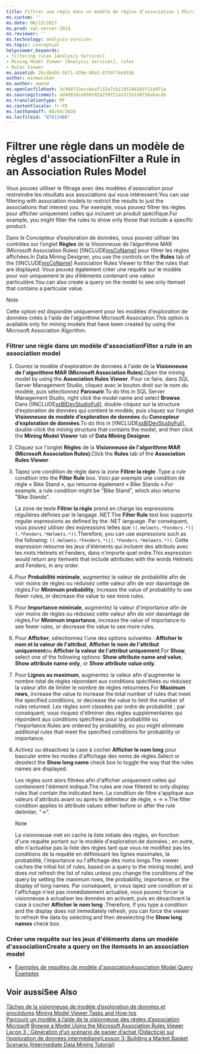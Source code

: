 ```yaml
---
title: Filtrer une règle dans un modèle de règles d’association | Microsoft Docs
ms.custom: ''
ms.date: 06/13/2017
ms.prod: sql-server-2014
ms.reviewer: ''
ms.technology: analysis-services
ms.topic: conceptual
helpviewer_keywords:
- filtering rules [Analysis Services]
- Mining Model Viewer [Analysis Services], rules
- Rules Viewer
ms.assetid: 26cdba5b-5bf1-439e-80a3-8759774e918b
author: minewiskan
ms.author: owend
ms.openlocfilehash: 3c904713acc6eaf132e7cb1195186165f21d971a
ms.sourcegitcommit: ad4d92dce894592a259721a1571b1d8736abacdb
ms.translationtype: MT
ms.contentlocale: fr-FR
ms.lasthandoff: 08/04/2020
ms.locfileid: "87611406"
---
```

# <a name="filter-a-rule-in-an-association-rules-model"></a><span data-ttu-id="db01b-102">Filtrer une règle dans un modèle de règles d'association</span><span class="sxs-lookup"><span data-stu-id="db01b-102">Filter a Rule in an Association Rules Model</span></span>
  <span data-ttu-id="db01b-103">Vous pouvez utiliser le filtrage avec des modèles d'association pour restreindre les résultats aux associations qui vous intéressent.</span><span class="sxs-lookup"><span data-stu-id="db01b-103">You can use filtering with association models to restrict the results to just the associations that interest you.</span></span> <span data-ttu-id="db01b-104">Par exemple, vous pouvez filtrer les règles pour afficher uniquement celles qui incluent un produit spécifique.</span><span class="sxs-lookup"><span data-stu-id="db01b-104">For example, you might filter the rules to show only those that include a specific product.</span></span>  
  
 <span data-ttu-id="db01b-105">Dans le Concepteur d’exploration de données, vous pouvez utiliser les contrôles sur l’onglet **Règles** de la Visionneuse de l’algorithme MAR (Microsoft Association Rules) [!INCLUDE[msCoName](../../includes/msconame-md.md)] pour filtrer les règles affichées.</span><span class="sxs-lookup"><span data-stu-id="db01b-105">In Data Mining Designer, you use the controls on the **Rules** tab of the [!INCLUDE[msCoName](../../includes/msconame-md.md)] Association Rules Viewer to filter the rules that are displayed.</span></span>  <span data-ttu-id="db01b-106">Vous pouvez également créer une requête sur le modèle pour voir uniquement le jeu d’éléments contenant une valeur particulière.</span><span class="sxs-lookup"><span data-stu-id="db01b-106">You can also create a query on the model to see only itemset that contains a particular value.</span></span>  
  
> [!NOTE]  
>  <span data-ttu-id="db01b-107">Cette option est disponible uniquement pour les modèles d'exploration de données créés à l'aide de l'algorithme Microsoft Association.</span><span class="sxs-lookup"><span data-stu-id="db01b-107">This option is available only for mining models that have been created by using the Microsoft Association Algorithm.</span></span>  
  
### <a name="filter-a-rule-in-an-association-model"></a><span data-ttu-id="db01b-108">Filtrer une règle dans un modèle d'association</span><span class="sxs-lookup"><span data-stu-id="db01b-108">Filter a rule in an association model</span></span>  
  
1.  <span data-ttu-id="db01b-109">Ouvrez le modèle d'exploration de données à l'aide de la **Visionneuse de l'algorithme MAR (Microsoft Association Rules)**.</span><span class="sxs-lookup"><span data-stu-id="db01b-109">Open the mining model by using the **Association Rules Viewer**.</span></span> <span data-ttu-id="db01b-110">Pour ce faire, dans SQL Server Management Studio, cliquez avec le bouton droit sur le nom du modèle, puis sélectionnez **Parcourir**.</span><span class="sxs-lookup"><span data-stu-id="db01b-110">To do this in SQL Server Management Studio, right click the model name and select **Browse**.</span></span> <span data-ttu-id="db01b-111">Dans [!INCLUDE[ssBIDevStudioFull](../../includes/ssbidevstudiofull-md.md)], double-cliquez sur la structure d’exploration de données qui contient le modèle, puis cliquez sur l’onglet **Visionneuse de modèle d’exploration de données** du **Concepteur d’exploration de données**.</span><span class="sxs-lookup"><span data-stu-id="db01b-111">To do this in [!INCLUDE[ssBIDevStudioFull](../../includes/ssbidevstudiofull-md.md)], double-click the mining structure that contains the model, and then click the **Mining Model Viewer** tab of **Data Mining Designer**.</span></span>  
  
2.  <span data-ttu-id="db01b-112">Cliquez sur l'onglet **Règles** de la **Visionneuse de l'algorithme MAR (Microsoft Association Rules)**.</span><span class="sxs-lookup"><span data-stu-id="db01b-112">Click the **Rules** tab of the **Association Rules Viewer**.</span></span>  
  
3.  <span data-ttu-id="db01b-113">Tapez une condition de règle dans la zone **Filtrer la règle** .</span><span class="sxs-lookup"><span data-stu-id="db01b-113">Type a rule condition into the **Filter Rule** box.</span></span> <span data-ttu-id="db01b-114">Voici par exemple une condition de règle « Bike Stand », qui retourne également « Bike Stands ».</span><span class="sxs-lookup"><span data-stu-id="db01b-114">For example, a rule condition might be "Bike Stand", which also returns "Bike Stands".</span></span>  
  
     <span data-ttu-id="db01b-115">La zone de texte **Filtrer la règle** prend en charge les expressions régulières définies par le langage .NET.</span><span class="sxs-lookup"><span data-stu-id="db01b-115">The **Filter Rule** text box supports regular expressions as defined by the .NET language.</span></span> <span data-ttu-id="db01b-116">Par conséquent, vous pouvez utiliser des expressions telles que `((.Helmets.*Fenders.*)|(.*Fenders.*Helmets.*))`.</span><span class="sxs-lookup"><span data-stu-id="db01b-116">Therefore, you can use expressions such as the following: `((.Helmets.*Fenders.*)|(.*Fenders.*Helmets.*))`.</span></span> <span data-ttu-id="db01b-117">Cette expression retourne les jeux d'éléments qui incluent des attributs avec les mots Helmets et Fenders, dans n'importe quel ordre.</span><span class="sxs-lookup"><span data-stu-id="db01b-117">This expression would return any itemsets that include attributes with the words Helmets and Fenders, in any order.</span></span>  
  
4.  <span data-ttu-id="db01b-118">Pour **Probabilité minimale**, augmentez la valeur de probabilité afin de voir moins de règles ou réduisez cette valeur afin de voir davantage de règles.</span><span class="sxs-lookup"><span data-stu-id="db01b-118">For **Minimum probability**, increase the value of probability to see fewer rules, or decrease the value to see more rules.</span></span>  
  
5.  <span data-ttu-id="db01b-119">Pour **Importance minimale**, augmentez la valeur d'importance afin de voir moins de règles ou réduisez cette valeur afin de voir davantage de règles.</span><span class="sxs-lookup"><span data-stu-id="db01b-119">For **Minimum importance**, increase the value of importance to see fewer rules, or decrease the value to see more rules.</span></span>  
  
6.  <span data-ttu-id="db01b-120">Pour **Afficher**, sélectionnez l'une des options suivantes : **Afficher le nom et la valeur de l'attribut**, **Afficher le nom de l'attribut uniquement**ou **Afficher la valeur de l'attribut uniquement**.</span><span class="sxs-lookup"><span data-stu-id="db01b-120">For **Show**, select one of the following options: **Show attribute name and value**, **Show attribute name only**, or **Show attribute value only**.</span></span>  
  
7.  <span data-ttu-id="db01b-121">Pour **Lignes au maximum**, augmentez la valeur afin d'augmenter le nombre total de règles répondant aux conditions spécifiées ou réduisez la valeur afin de limiter le nombre de règles retournées.</span><span class="sxs-lookup"><span data-stu-id="db01b-121">For **Maximum rows**, increase the value to increase the total number of rules that meet the specified conditions, or decrease the value to limit the number of rules returned.</span></span> <span data-ttu-id="db01b-122">Les règles sont classées par ordre de probabilité ; par conséquent, vous risquez d'éliminer des règles supplémentaires qui répondent aux conditions spécifiées pour la probabilité ou l'importance.</span><span class="sxs-lookup"><span data-stu-id="db01b-122">Rules are ordered by probability, so you might eliminate additional rules that meet the specified conditions for probability or importance.</span></span>  
  
8.  <span data-ttu-id="db01b-123">Activez ou désactivez la case à cocher **Afficher le nom long** pour basculer entre les modes d'affichage des noms de règles.</span><span class="sxs-lookup"><span data-stu-id="db01b-123">Select or deselect the **Show long name** check box to toggle the way that the rules names are displayed.</span></span>  
  
     <span data-ttu-id="db01b-124">Les règles sont alors filtrées afin d'afficher uniquement celles qui contiennent l'élément indiqué.</span><span class="sxs-lookup"><span data-stu-id="db01b-124">The rules are now filtered to only display rules that contain the indicated item.</span></span> <span data-ttu-id="db01b-125">La condition de filtre s'applique aux valeurs d'attributs avant ou après le délimiteur de règle, « -> ».</span><span class="sxs-lookup"><span data-stu-id="db01b-125">The filter condition applies to attribute values either before or after the rule delimiter, "->".</span></span>  
  
    > [!NOTE]  
    >  <span data-ttu-id="db01b-126">La visionneuse met en cache la liste initiale des règles, en fonction d'une requête portant sur le modèle d'exploration de données ; en outre, elle n'actualise pas la liste des règles tant que vous ne modifiez pas les conditions de la requête en définissant les lignes maximales, la probabilité, l'importance ou l'affichage des noms longs.</span><span class="sxs-lookup"><span data-stu-id="db01b-126">The viewer caches the initial list of rules, based on a query to the mining model, and does not refresh the list of rules unless you change the conditions of the query by setting the maximum rows, the probability, importance, or the display of long names.</span></span> <span data-ttu-id="db01b-127">Par conséquent, si vous tapez une condition et si l'affichage n'est pas immédiatement actualisé, vous pouvez forcer la visionneuse à actualiser les données en activant, puis en désactivant la case à cocher **Afficher le nom long** .</span><span class="sxs-lookup"><span data-stu-id="db01b-127">Therefore, if you type a condition and the display does not immediately refresh, you can force the viewer to refresh the data by selecting and then deselecting the **Show long names** check box.</span></span>  
  
### <a name="create-a-query-on-the-itemsets-in-an-association-model"></a><span data-ttu-id="db01b-128">Créer une requête sur les jeux d'éléments dans un modèle d'association</span><span class="sxs-lookup"><span data-stu-id="db01b-128">Create a query on the itemsets in an association model</span></span>  
  
-   [<span data-ttu-id="db01b-129">Exemples de requêtes de modèle d'association</span><span class="sxs-lookup"><span data-stu-id="db01b-129">Association Model Query Examples</span></span>](association-model-query-examples.md)  
  
## <a name="see-also"></a><span data-ttu-id="db01b-130">Voir aussi</span><span class="sxs-lookup"><span data-stu-id="db01b-130">See Also</span></span>  
 <span data-ttu-id="db01b-131">[Tâches de la visionneuse de modèle d’exploration de données et procédures](mining-model-viewer-tasks-and-how-tos.md) </span><span class="sxs-lookup"><span data-stu-id="db01b-131">[Mining Model Viewer Tasks and How-tos](mining-model-viewer-tasks-and-how-tos.md) </span></span>  
 <span data-ttu-id="db01b-132">[Parcourir un modèle à l’aide de la visionneuse des règles d’association Microsoft](browse-a-model-using-the-microsoft-association-rules-viewer.md) </span><span class="sxs-lookup"><span data-stu-id="db01b-132">[Browse a Model Using the Microsoft Association Rules Viewer](browse-a-model-using-the-microsoft-association-rules-viewer.md) </span></span>  
 [<span data-ttu-id="db01b-133">Leçon 3 : Génération d’un scénario de panier d’achat &#40;Didacticiel sur l’exploration de données intermédiaire&#41;</span><span class="sxs-lookup"><span data-stu-id="db01b-133">Lesson 3: Building a Market Basket Scenario &#40;Intermediate Data Mining Tutorial&#41;</span></span>](../../tutorials/lesson-3-building-a-market-basket-scenario-intermediate-data-mining-tutorial.md)  
  
  
